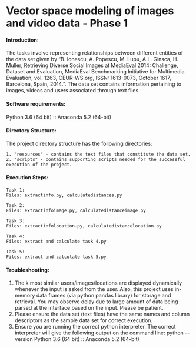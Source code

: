 # Vector space modeling of images and video data - Phase 1

#### Introduction:
The tasks involve representing relationships between different entities of the data set given by “B. Ionescu, A. Popescu, M. Lupu, A.L. Ginsca, H. Muller, Retrieving Diverse Social Images at MediaEval 2014: Challenge, Dataset and Evaluation, MediaEval Benchmarking Initiative for Multimedia Evaluation, vol. 1263, CEUR-WS.org, ISSN: 1613-0073, October 1617, Barcelona, Spain, 2014.”. The data set contains information pertaining to images, videos and users associated through text files.

#### Software requirements:
Python 3.6 (64 bit) :: Anaconda 5.2 (64-bit) 

#### Directory Structure:
The project directory structure has the following directories:
	
	1. "resources" - contains the text files that constitute the data set. 
	2. "scripts" - contains supporting scripts needed for the successful execution of the project.

#### Execution Steps:
```
Task 1:
Files: extractinfo.py, calculatedistances.py

Task 2:
Files: extractinfoimage.py, calculatedistanceimage.py

Task 3:
Files: extractinfolocation.py, calculatedistancelocation.py

Task 4:
Files: extract and calculate task 4.py

Task 5:
Files: extract and calculate task 5.py

```

#### Troubleshooting:
1. The k most similar users/images/locations are displayed dynamically whenever the input is asked from the user. Also, this project uses in-memory data frames (via python pandas library) for storage and retrieval. You may observe delay due to large amount of data being parsed at the interface based on the input. Please be patient.
2. Please ensure the data set (text files) have the same names and column descriptors as the sample data set for correct execution.
3. Ensure you are running the correct python interpreter. The correct interpreter will give the following output on the command line:
	python --version
	Python 3.6 (64 bit) :: Anaconda 5.2 (64-bit)
